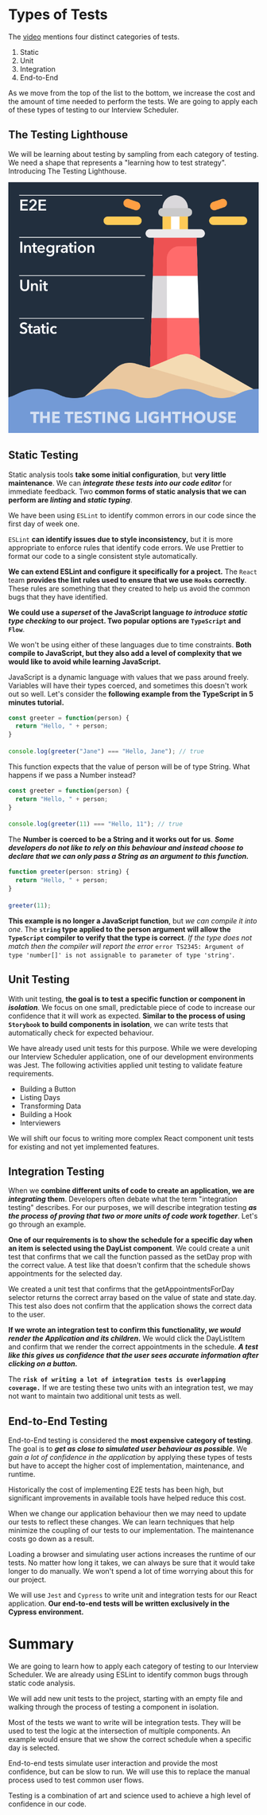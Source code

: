 # Types of Tests

The [video](https://www.youtube.com/watch?v=Fha2bVoC8SE) mentions four distinct categories of tests.
  1. Static
  2. Unit
  3. Integration
  4. End-to-End

As we move from the top of the list to the bottom, we increase the cost and the amount of time needed to perform the tests. We are going to apply each of these types of testing to our Interview Scheduler.


## The Testing Lighthouse
We will be learning about testing by sampling from each category of testing. We need a shape that represents a "learning how to test strategy". Introducing The Testing Lighthouse.

![](2021-12-12-17-19-25.png)

## Static Testing
Static analysis tools **take some initial configuration**, but **very little maintenance**. We can ***integrate these tests into our code editor*** for immediate feedback. Two **common forms of static analysis that we can perform are *linting* and *static typing***.

We have been using ```ESLint``` to identify common errors in our code since the first day of week one.

```ESLint``` **can identify issues due to style inconsistency,** but it is more appropriate to enforce rules that identify code errors. We use Prettier to format our code to a single consistent style automatically.

**We can extend ESLint and configure it specifically for a project.** The ```React``` team **provides the lint rules used to ensure that we use ```Hooks``` correctly**. These rules are something that they created to help us avoid the common bugs that they have identified.

**We could use a *superset* of the JavaScript language *to introduce static type checking* to our project. Two popular options are ```TypeScript``` and ```Flow```**.

We won't be using either of these languages due to time constraints. **Both compile to JavaScript, but they also add a level of complexity that we would like to avoid while learning JavaScript.**

JavaScript is a dynamic language with values that we pass around freely. Variables will have their types coerced, and sometimes this doesn't work out so well. Let's consider the **following example from the TypeScript in 5 minutes tutorial.**
```js
const greeter = function(person) {
  return "Hello, " + person;
}

console.log(greeter("Jane") === "Hello, Jane"); // true
```
This function expects that the value of person will be of type String. What happens if we pass a Number instead?
```js
const greeter = function(person) {
  return "Hello, " + person;
}

console.log(greeter(11) === "Hello, 11"); // true
```

The **Number is coerced to be a String and it works out for us**. ***Some developers do not like to rely on this behaviour and instead choose to declare that we can only pass a String as an argument to this function.***
```js
function greeter(person: string) {
  return "Hello, " + person;
}

greeter(11);
```
**This example is no longer a JavaScript function**, but *we can compile it into one*. The **```string``` type applied to the person argument will allow the ```TypeScript``` compiler to verify that the type is correct**. *If the type does not match then the compiler will report the error* ```error TS2345: Argument of type 'number[]' is not assignable to parameter of type 'string'```.

## Unit Testing
With unit testing, **the goal is to test a specific function or component in *isolation***. We focus on one small, predictable piece of code to increase our confidence that it will work as expected. **Similar to the process of using ```Storybook``` to build components in isolation**, we can write tests that automatically check for expected behaviour.

We have already used unit tests for this purpose. While we were developing our Interview Scheduler application, one of our development environments was Jest. The following activities applied unit testing to validate feature requirements.
  * Building a Button
  * Listing Days
  * Transforming Data
  * Building a Hook
  * Interviewers

We will shift our focus to writing more complex React component unit tests for existing and not yet implemented features.

## Integration Testing
When we **combine different units of code to create an application, we are *integrating* them**. Developers often debate what the term "integration testing" describes. For our purposes, we will describe integration testing ***as the process of proving that two or more units of code work together***. Let's go through an example.

**One of our requirements is to show the schedule for a specific day when an item is selected using the DayList component**. We could create a unit test that confirms that we call the function passed as the setDay prop with the correct value. A test like that doesn't confirm that the schedule shows appointments for the selected day.

We created a unit test that confirms that the getAppointmentsForDay selector returns the correct array based on the value of state and state.day. This test also does not confirm that the application shows the correct data to the user.

**If we wrote an integration test to confirm this functionality, *we would render the Application and its children*.** We would click the DayListItem and confirm that we render the correct appointments in the schedule. ***A test like this gives us confidence that the user sees accurate information after clicking on a button.***

The **```risk of writing a lot of integration tests is overlapping coverage.```** If we are testing these two units with an integration test, we may not want to maintain two additional unit tests as well.

## End-to-End Testing
End-to-End testing is considered the **most expensive category of testing**. The goal is to ***get as close to simulated user behaviour as possible***. We *gain a lot of confidence in the application* by applying these types of tests but have to accept the higher cost of implementation, maintenance, and runtime.

Historically the cost of implementing E2E tests has been high, but significant improvements in available tools have helped reduce this cost.

When we change our application behaviour then we may need to update our tests to reflect these changes. We can learn techniques that help minimize the coupling of our tests to our implementation. The maintenance costs go down as a result.

Loading a browser and simulating user actions increases the runtime of our tests. No matter how long it takes, we can always be sure that it would take longer to do manually. We won't spend a lot of time worrying about this for our project.

We will use ```Jest``` and ```Cypress``` to write unit and integration tests for our React application. **Our end-to-end tests will be written exclusively in the Cypress environment.**

# Summary
We are going to learn how to apply each category of testing to our Interview Scheduler. We are already using ESLint to identify common bugs through static code analysis.

We will add new unit tests to the project, starting with an empty file and walking through the process of testing a component in isolation.

Most of the tests we want to write will be integration tests. They will be used to test the logic at the intersection of multiple components. An example would ensure that we show the correct schedule when a specific day is selected.

End-to-end tests simulate user interaction and provide the most confidence, but can be slow to run. We will use this to replace the manual process used to test common user flows.

Testing is a combination of art and science used to achieve a high level of confidence in our code.